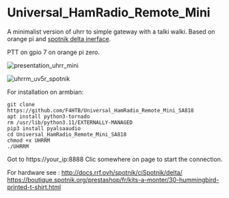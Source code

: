 # Universal_HamRadio_Remote_Mini
A minimalist version of uhrr to simple gateway with a talki walki.
Based on orange pi and <a href="https://f5nlg.wordpress.com">spotnik delta inerface</a>.

PTT on gpio 7 on orange pi zero.

![presentation_uhrr_mini](https://user-images.githubusercontent.com/18350938/140665583-052f302b-3b16-4c1a-9f73-4dac63e2f94d.png)

![uhrrm_uv5r_spotnik](https://boutique.spotnik.org/prestashop/24-large_default/spotnik-hot-spot-.jpg)

For installation on armbian:

```
git clone https://github.com/F4HTB/Universal_HamRadio_Remote_Mini_SA818
apt install python3-tornado
rm /usr/lib/python3.11/EXTERNALLY-MANAGED
pip3 install pyalsaaudio
cd Universal_HamRadio_Remote_Mini_SA818
chmod +x UHRRM
./UHRRM
```

Got to https://your_ip:8888
Clic somewhere on page to start the connection.

For hardware see :
http://docs.rrf.ovh/spotnik/ciSpotnik/delta/
https://boutique.spotnik.org/prestashop/fr/kits-a-monter/30-hummingbird-printed-t-shirt.html
